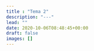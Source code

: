 ```yaml
---
title : "Tema 2"
description: "---"
lead: ""
date: 2020-10-06T08:48:45+00:00
draft: false
images: []
---
```

